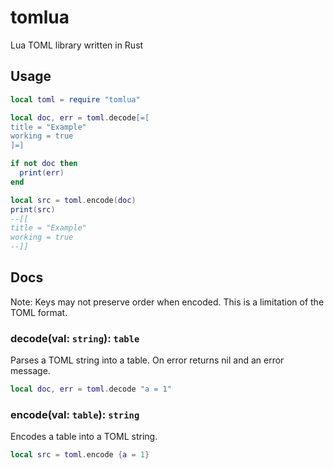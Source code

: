 # tomlua
Lua TOML library written in Rust

## Usage
```lua
local toml = require "tomlua"

local doc, err = toml.decode[=[
title = "Example"
working = true
]=]

if not doc then
  print(err)
end

local src = toml.encode(doc)
print(src) 
--[[
title = "Example"
working = true
--]]
```

## Docs
Note: Keys may not preserve order when encoded. This is a limitation of the TOML format.

### decode(val: `string`): `table`
Parses a TOML string into a table. On error returns nil and an error message.

```lua
local doc, err = toml.decode "a = 1"
```

### encode(val: `table`): `string`
Encodes a table into a TOML string.

```lua
local src = toml.encode {a = 1}
```

